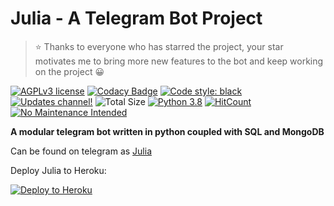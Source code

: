 # Julia - A Telegram Bot Project

> ⭐ Thanks to everyone who has starred the project, your star motivates me to bring more new features to the bot and keep working on the project 😀

[![AGPLv3 license](https://img.shields.io/github/license/MissJuliaRobot/MissJuliaRobot)](https://www.gnu.org/licenses/agpl-3.0.en.html)
[![Codacy Badge](https://api.codacy.com/project/badge/Grade/bcc0521bc1f543d793daba6415fba933)](https://app.codacy.com/gh/MissJuliaRobot/MissJuliaRobot?utm_source=github.com&utm_medium=referral&utm_content=MissJuliaRobot/MissJuliaRobot&utm_campaign=Badge_Grade)
[![Code style: black](https://img.shields.io/badge/code%20style-black-000000.svg)](https://github.com/psf/black)
[![Updates channel!](https://img.shields.io/badge/Join%20News%20Channel-✓-red)](https://t.me/MissJuliaRobotNews)
![Total Size](https://github-size-badge.herokuapp.com/MissJuliaRobot/MissJuliaRobot.svg)
[![Python 3.8](https://img.shields.io/badge/python->=3.8.3-blue.svg)](https://www.python.org/downloads/release/python-380/)
[![HitCount](http://hits.dwyl.com/MissJuliaRobot/MissJuliaRobot.svg)](http://hits.dwyl.com/MissJuliaRobot/MissJuliaRobot)
[![No Maintenance Intended](http://unmaintained.tech/badge.svg)](http://unmaintained.tech/)

**A modular telegram bot written in python coupled with SQL and MongoDB**

Can be found on telegram as [Julia](https://t.me/MissJuliaRobot)

Deploy Julia to Heroku:

<p align="left"><a href="https://heroku.com/deploy?template=https://github.com/MissJuliaRobot/MissJuliaRobot/tree/master"> <img src="https://www.herokucdn.com/deploy/button.svg" alt="Deploy to Heroku" /></a></p>
